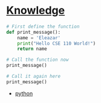 # [Knowledge](Knowledge)

```python
# First define the function
def print_message():
    name = 'Eleazar'
    print("Hello CSE 110 World!")
    return name

# Call the function now
print_message()

# Call it again here
print_message()
```

- [python](python)
